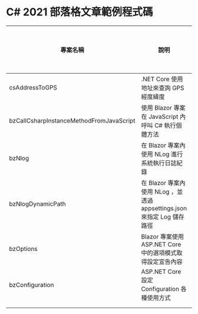 # C# 2021 部落格文章範例程式碼

|專案名稱|說明|部落格網址|
|-|-|-|
|csAddressToGPS|.NET Core 使用地址來查詢 GPS 經度緯度||
|bzCallCsharpInstanceMethodFromJavaScript|使用 Blazor 專案在 JavaScript 內呼叫 C# 執行個體方法||
|bzNlog|在 Blazor 專案內使用 NLog 進行系統執行日誌紀錄||
|bzNlogDynamicPath|在 Blazor 專案內使用 NLog ，並透過 appsettings.json 來指定 Log 儲存路徑||
|bzOptions|Blazor 專案使用ASP.NET Core 中的選項模式取得設定宣告內容||
|bzConfiguration|ASP.NET Core 設定 Configuration 各種使用方式||
||||
||||

